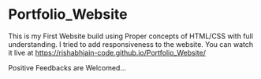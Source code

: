 # Portfolio_Website
This is my First Website build using Proper concepts of HTML/CSS with full understanding.
I tried to add responsiveness to the website. 
You can watch it live at https://rishabhjain-code.github.io/Portfolio_Website/

Positive Feedbacks are Welcomed...

